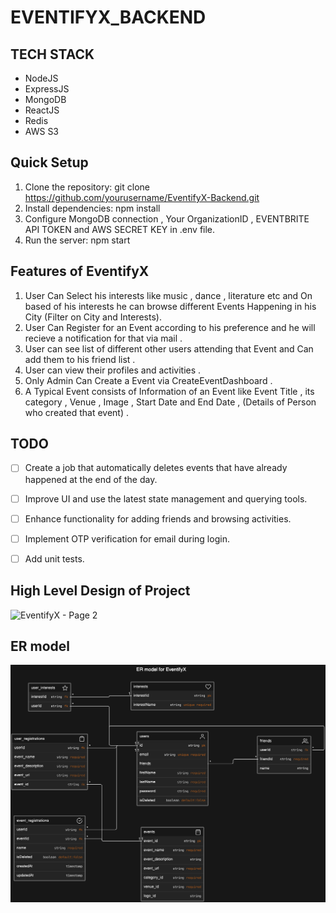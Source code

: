 # EVENTIFYX_BACKEND 

## TECH STACK 
* NodeJS 
* ExpressJS 
* MongoDB
* ReactJS
* Redis
* AWS S3

## Quick Setup 
1. Clone the repository: git clone https://github.com/yourusername/EventifyX-Backend.git 
2. Install dependencies: npm install
3. Configure MongoDB connection , Your OrganizationID ,  EVENTBRITE API TOKEN and AWS SECRET KEY in .env file.
4. Run the server: npm start

## Features of EventifyX 
1. User Can Select his interests like music , dance , literature etc and On based of his interests he can browse different Events Happening in his City (Filter on City and Interests).
2. User Can Register for an Event according to his preference and he will recieve a notification for that via mail .
3. User can see list of different other users attending that Event and Can add them to his friend list .
4. User can view their profiles and activities .
5. Only Admin Can Create a Event via CreateEventDashboard .
6. A Typical Event consists of Information of an Event like Event Title , its category , Venue , Image , Start Date and End Date , (Details of Person who created that event) .

## TODO 
- [ ] Create a job that automatically deletes events that have already happened at the end of the day.
- [ ] Improve UI and use the latest state management and querying tools.
- [ ] Enhance functionality for adding friends and browsing activities.
- [ ] Implement OTP verification for email during login.
- [ ] Add unit tests.


## High Level Design of Project 
![EventifyX - Page 2]()

## ER model 
![diagram-export-24-01-2024-09_19_24](https://github.com/HarshitGoyal12/EventifySystem/blob/main/assets/ER_MODEL.png)
